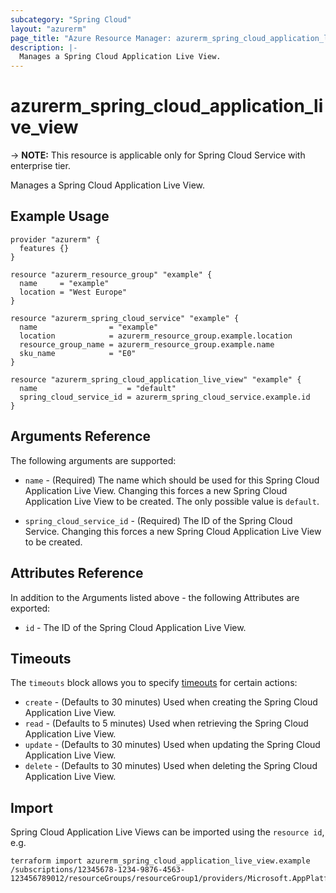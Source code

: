 ```yaml
---
subcategory: "Spring Cloud"
layout: "azurerm"
page_title: "Azure Resource Manager: azurerm_spring_cloud_application_live_view"
description: |-
  Manages a Spring Cloud Application Live View.
---
```


# azurerm_spring_cloud_application_live_view

-> **NOTE:** This resource is applicable only for Spring Cloud Service with enterprise tier.

Manages a Spring Cloud Application Live View.

## Example Usage

```hcl
provider "azurerm" {
  features {}
}

resource "azurerm_resource_group" "example" {
  name     = "example"
  location = "West Europe"
}

resource "azurerm_spring_cloud_service" "example" {
  name                = "example"
  location            = azurerm_resource_group.example.location
  resource_group_name = azurerm_resource_group.example.name
  sku_name            = "E0"
}

resource "azurerm_spring_cloud_application_live_view" "example" {
  name                    = "default"
  spring_cloud_service_id = azurerm_spring_cloud_service.example.id
}
```

## Arguments Reference

The following arguments are supported:

* `name` - (Required) The name which should be used for this Spring Cloud Application Live View. Changing this forces a new Spring Cloud Application Live View to be created. The only possible value is `default`.

* `spring_cloud_service_id` - (Required) The ID of the Spring Cloud Service. Changing this forces a new Spring Cloud Application Live View to be created.

## Attributes Reference

In addition to the Arguments listed above - the following Attributes are exported:

* `id` - The ID of the Spring Cloud Application Live View.

## Timeouts

The `timeouts` block allows you to specify [timeouts](https://www.terraform.io/language/resources/syntax#operation-timeouts) for certain actions:

* `create` - (Defaults to 30 minutes) Used when creating the Spring Cloud Application Live View.
* `read` - (Defaults to 5 minutes) Used when retrieving the Spring Cloud Application Live View.
* `update` - (Defaults to 30 minutes) Used when updating the Spring Cloud Application Live View.
* `delete` - (Defaults to 30 minutes) Used when deleting the Spring Cloud Application Live View.

## Import

Spring Cloud Application Live Views can be imported using the `resource id`, e.g.

```shell
terraform import azurerm_spring_cloud_application_live_view.example /subscriptions/12345678-1234-9876-4563-123456789012/resourceGroups/resourceGroup1/providers/Microsoft.AppPlatform/Spring/service1/applicationLiveViews/default
```
